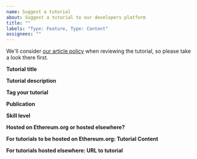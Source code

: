 ```yaml
---
name: Suggest a tutorial
about: Suggest a tutorial to our developers platform
title: ""
labels: "Type: Feature, Type: Content"
assignees: ""
---
```


We'll consider [our article policy](https://ethereum.org/en/contributing/adding-articles/) when reviewing the tutorial, so please take a look there first.

**Tutorial title**

<!-- What is the title of your tutorial?-->

**Tutorial description**

<!-- Summarise what the user should be able to accomplish by following tutorial -->

**Tag your tutorial**

<!-- What topics are covered in your tutorial? Check out the current tags on https://ethereum.org/en/developers/tutorials/ but feel free to add new ones -->

**Publication**

<!-- If it's been published elsewhere already, let us know -->

**Skill level**

<!-- What level of experience does someone need to be to complete the tutorial? Beginner/Intermediate/Advanced -->

**Hosted on Ethereum.org or hosted elsewhere?**

<!-- Let us know if you want your tutorial to be hosted on the ethereum.org website or if it is published elsewhere and you want us to link out to the tutorial -->

**For tutorials to be hosted on Ethereum.org: Tutorial Content**

<!-- Please the full tutorial paste in markdown -->

**For tutorials hosted elsewhere: URL to tutorial**

<!-- Please paste the URL to your tutorial -->

